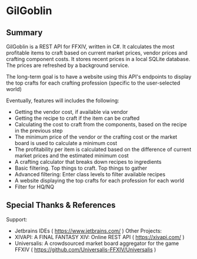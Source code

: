 # GilGoblin

## Summary

GilGoblin is a REST API for FFXIV, written in C#. It calculates the most profitable items to craft based on current market prices, vendor prices and crafting component costs. It stores recent prices in a local SQLite database. The prices are refreshed by a background service. 

The long-term goal is to have a website using this API's endpoints to display the top crafts for each crafting profession (specific to the user-selected world)

Eventually, features will includes the following:
* Getting the vendor cost, if available via vendor
* Getting the recipe to craft if the item can be crafted
* Calculating the cost to craft from the components, based on the recipe in the previous step
* The minimum price of the vendor or the crafting cost or the market board is used to calculate a minimum cost
* The profitability per item is calculated based on the difference of current market prices and the estimated minimum cost
* A crafting calculator that breaks down recipes to ingredients 
* Basic filtering. Top things to craft. Top things to gather
* Advanced filtering: Enter class levels to filter available recipes
* A website displaying the top crafts for each profession for each world
* Filter for HQ/NQ

## Special Thanks & References
Support:
* Jetbrains IDEs ( https://www.jetbrains.com/ )
Other Projects:
* XIVAPI: A FINAL FANTASY XIV: Online REST API ( https://xivapi.com/ )
* Universalis: A crowdsourced market board aggregator for the game FFXIV ( https://github.com/Universalis-FFXIV/Universalis )
